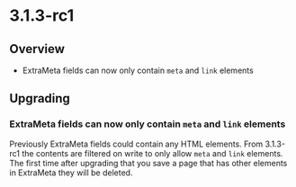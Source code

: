 # 3.1.3-rc1

## Overview

 * ExtraMeta fields can now only contain `meta` and `link` elements

## Upgrading

### ExtraMeta fields can now only contain `meta` and `link` elements

Previously ExtraMeta fields could contain any HTML elements. From 3.1.3-rc1 the contents are filtered
on write to only allow `meta` and `link` elements. The first time after upgrading that you save a page
that has other elements in ExtraMeta they will be deleted.
